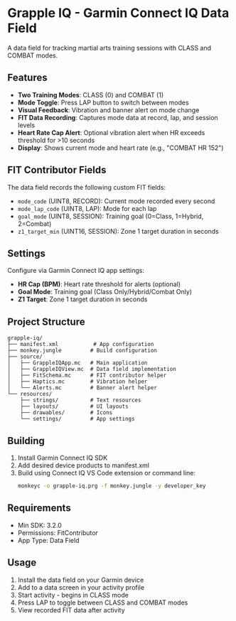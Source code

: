 # Grapple IQ - Garmin Connect IQ Data Field

A data field for tracking martial arts training sessions with CLASS and COMBAT modes.

## Features

- **Two Training Modes**: CLASS (0) and COMBAT (1)
- **Mode Toggle**: Press LAP button to switch between modes
- **Visual Feedback**: Vibration and banner alert on mode change
- **FIT Data Recording**: Captures mode data at record, lap, and session levels
- **Heart Rate Cap Alert**: Optional vibration alert when HR exceeds threshold for >10 seconds
- **Display**: Shows current mode and heart rate (e.g., "COMBAT HR 152")

## FIT Contributor Fields

The data field records the following custom FIT fields:

- `mode_code` (UINT8, RECORD): Current mode recorded every second
- `mode_lap_code` (UINT8, LAP): Mode for each lap
- `goal_mode` (UINT8, SESSION): Training goal (0=Class, 1=Hybrid, 2=Combat)
- `z1_target_min` (UINT16, SESSION): Zone 1 target duration in seconds

## Settings

Configure via Garmin Connect IQ app settings:

- **HR Cap (BPM)**: Heart rate threshold for alerts (optional)
- **Goal Mode**: Training goal (Class Only/Hybrid/Combat Only)
- **Z1 Target**: Zone 1 target duration in seconds

## Project Structure

```
grapple-iq/
├── manifest.xml           # App configuration
├── monkey.jungle         # Build configuration
├── source/
│   ├── GrappleIQApp.mc   # Main application
│   ├── GrappleIQView.mc  # Data field implementation
│   ├── FitSchema.mc      # FIT contributor helper
│   ├── Haptics.mc        # Vibration helper
│   └── Alerts.mc         # Banner alert helper
└── resources/
    ├── strings/          # Text resources
    ├── layouts/          # UI layouts
    ├── drawables/        # Icons
    └── settings/         # App settings
```

## Building

1. Install Garmin Connect IQ SDK
2. Add desired device products to manifest.xml
3. Build using Connect IQ VS Code extension or command line:
   ```bash
   monkeyc -o grapple-iq.prg -f monkey.jungle -y developer_key
   ```

## Requirements

- Min SDK: 3.2.0
- Permissions: FitContributor
- App Type: Data Field

## Usage

1. Install the data field on your Garmin device
2. Add to a data screen in your activity profile
3. Start activity - begins in CLASS mode
4. Press LAP to toggle between CLASS and COMBAT modes
5. View recorded FIT data after activity